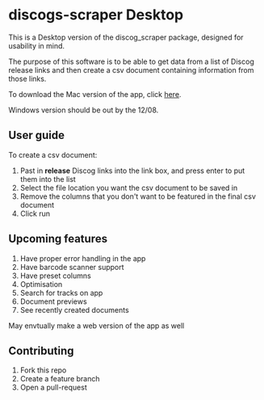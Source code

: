# discogs-scraper Desktop

This is a Desktop version of the discog_scraper package, designed for usability in mind.

The purpose of this software is to be able to get data from a list of Discog release links and then create a csv document containing information from those links.

To download the Mac version of the app, click <a id="raw-url" href="https://raw.githubusercontent.com/casperUoS/DiscogScraperDesktop/main/macApp.zip">here</a>.

Windows version should be out by the 12/08.

## User guide

To create a csv document:

<ol>
  <li>Past in <strong>release</strong> Discog links into the link box, and press enter to put them into the list</li>
  <li>Select the file location you want the csv document to be saved in</li>
  <li>Remove the columns that you don't want to be featured in the final csv document</li>
  <li>Click run</li>
</ol>

## Upcoming features

<ol>
  <li>Have proper error handling in the app</li>
  <li>Have barcode scanner support</li>
  <li>Have preset columns</li>
  <li>Optimisation</li>
  <li>Search for tracks on app</li>
  <li>Document previews</li>
  <li>See recently created documents</li>
</ol>

May envtually make a web version of the app as well

## Contributing

1. Fork this repo
2. Create a feature branch
3. Open a pull-request
